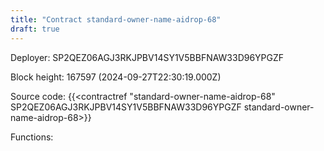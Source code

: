 ```yaml
---
title: "Contract standard-owner-name-aidrop-68"
draft: true
---
```

Deployer: SP2QEZ06AGJ3RKJPBV14SY1V5BBFNAW33D96YPGZF


 



Block height: 167597 (2024-09-27T22:30:19.000Z)

Source code: {{<contractref "standard-owner-name-aidrop-68" SP2QEZ06AGJ3RKJPBV14SY1V5BBFNAW33D96YPGZF standard-owner-name-aidrop-68>}}

Functions:


